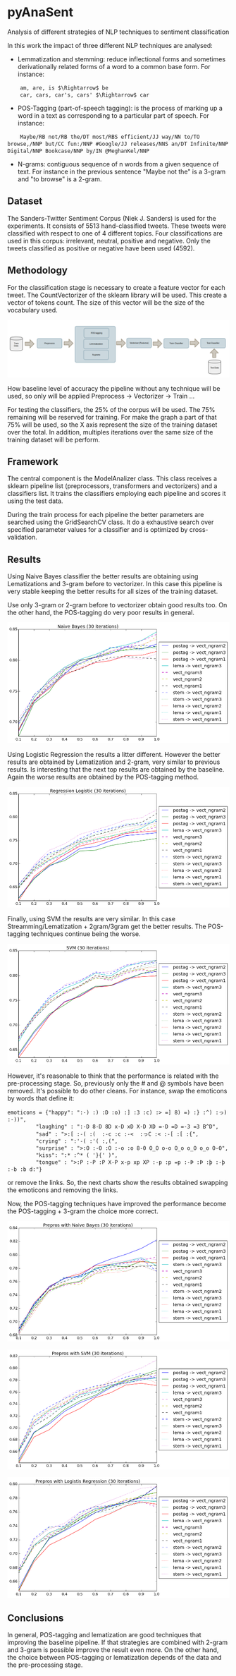 # pyAnaSent
Analysis of different strategies of NLP techniques to sentiment classification

In this work the impact of three different NLP techniques are analysed:
 
- Lemmatization and stemming: reduce inflectional forms and sometimes derivationally related forms of a word to a common base form. For instance:

```
    am, are, is $\Rightarrow$ be
    car, cars, car's, cars' $\Rightarrow$ car 
```
 
- POS-Tagging (part-of-speech tagging): is the process of marking up a word in a text as corresponding to a particular part of speech. For instance:

```
    Maybe/RB not/RB the/DT most/RBS efficient/JJ way/NN to/TO browse,/NNP but/CC fun:/NNP #Google/JJ releases/NNS an/DT Infinite/NNP Digital/NNP Bookcase/NNP by/IN @MeghanKel/NNP
```

- N-grams: contiguous sequence of n words from a given sequence of text. For instance in the previous sentence "Maybe not the" is a 3-gram and "to browse" is a 2-gram.


## Dataset

The Sanders-Twitter Sentiment Corpus (Niek J. Sanders) is used for the experiments. It consists of 5513 hand-classified tweets. These tweets were classified with respect to one of 4 different topics. 
Four classifications are used in this corpus: irrelevant, neutral, positive and negative. Only the tweets classified as positive or negative have been used (4592).

## Methodology

For the classification stage is necessary to create a feature vector for each tweet. The CountVectorizer of the sklearn library will be used. This create a vector of tokens count. The size of this vector will be the size of the vocabulary used.

![method](images/metho.png)

How baseline level of accuracy the pipeline without any technique will be used, so only will be applied Preprocess -> Vectorizer -> Train ...

For testing the classifiers, the 25% of the corpus will be used. The 75% remaining will be reserved for training. For make the graph a part of that 75% will be used, so the X axis represent the size of the training dataset over the total. 
In addition, multiples iterations over the same size of the training dataset will be perform.

## Framework

The central component is the ModelAnalizer class. This class receives a sklearn pipeline list (preprocessors, transformers and vectorizers) and a classifiers list. It trains the classifiers employing each pipeline and scores it using the test data.

During the train process for each pipeline the better parameters are searched using the GridSearchCV class. It do a exhaustive search over specified parameter values for a classifier and is optimized by cross-validation.

## Results

Using Naive Bayes classifier the better results are obtaining using Lematizations and 3-gram before to vectorizer. In this case this pipeline is very stable keeping the better results for all sizes of the training dataset.

Use only 3-gram or 2-gram before to vectorizer obtain good results too. On the other hand, the POS-tagging do very poor results in general.

![method](images/graphNaiveBayes.png)

Using Logistic Regression the results a litter different. However the better results are obtained by Lematization and 2-gram, very similar to previous results. Is interesting that the next top results 
are obtained by the baseline. Again the worse results are obtained by the POS-tagging method.

![method](images/graphRegressionLogistic.png)

Finally, using SVM the results are very similar. In this case Streamming/Lematization + 2gram/3gram get the better results. The POS-tagging techniques continue being the worse.

![method](images/graphSVM.png)


However, it's reasonable to think that the performance is related with the pre-processing stage. So, previously only the # and @ symbols have been removed. It's possible to do other cleans. For instance, 
swap the emoticons by words that define it:

    emoticons = {"happy": ":-) :) :D :o) :] :3 :c) :> =] 8) =) :} :^) :っ) :-))",
             "laughing" : ":-D 8-D 8D x-D xD X-D XD =-D =D =-3 =3 B^D",
             "sad" : ">:[ :-( :(  :-c :c :-<  :っC :< :-[ :[ :{",
             "crying" : ":'-( :'( :,(",
             "surprise" : ">:O :-O :O :-o :o 8-0 O_O o-o O_o o_O o_o O-O",
             "kiss": ":* :^* ( '}{' )",
             "tongue" : ">:P :-P :P X-P x-p xp XP :-p :p =p :-Þ :Þ :þ :-þ :-b :b d:"}
             
or remove the links. So, the next charts show the results obtained swapping the emoticons and removing the links.

Now, the POS-tagging techniques have improved the performance become the POS-tagging + 3-gram the choice more correct.
 
![method](images/graphPreproswithNaiveBayes.png)

![method](images/graphPreproswithSVM.png)

![method](images/graphPreproswithLogistisRegression.png)


## Conclusions

In general, POS-tagging and lematization are good techniques that improving the baseline pipeline. If that strategies are combined with 2-gram and 3-gram is possible improve the result even more. 
On the other hand, the choice between POS-tagging or lematization depends of the data and the pre-processing stage.